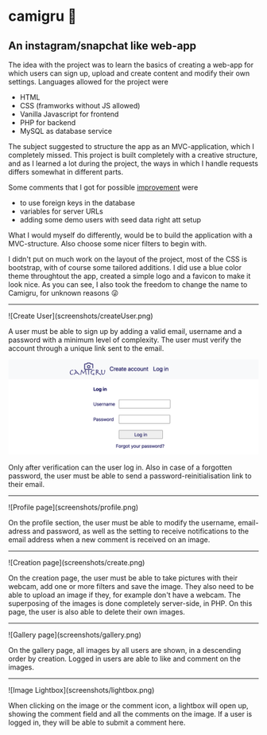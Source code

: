 # camigru :camera_flash:

## An instagram/snapchat like web-app

The idea with the project was to learn the basics of creating a web-app for which users can sign up, upload and create content and modify their own settings. Languages allowed for the project were
- HTML
- CSS (framworks without JS allowed)
- Vanilla Javascript for frontend
- PHP for backend
- MySQL as database service

The subject suggested to structure the app as an MVC-application, which I completely missed. This project is built completely with a creative structure, and as I learned a lot during the project, the ways in which I handle requests differs somewhat in different parts.

Some comments that I got for possible <u>improvement</u> were
- to use foreign keys in the database
- variables for server URLs
- adding some demo users with seed data right att setup

What I would myself do differently, would be to build the application with a MVC-structure. Also choose some nicer filters to begin with.

I didn't put on much work on the layout of the project, most of the CSS is bootstrap, with of course some tailored additions. I did use a blue color theme throughtout the app, created a simple logo and a favicon to make it look nice. As you can see, I also took the freedom to change the name to Camigru, for unknown reasons :stuck_out_tongue_winking_eye: 

<hr></hr>
![Create User](screenshots/createUser.png)

A user must be able to sign up by adding a valid email, username and a password with a minimum level of complexity. The user must verify the account through a unique link sent to the email.


![Login](screenshots/login.png)

Only after verification can the user log in. Also in case of a forgotten password, the user must be able to send a password-reinitialisation link to their email.

<hr></hr>
![Profile page](screenshots/profile.png)

On the profile section, the user must be able to modify the username, email-adress and password, as well as the setting to receive notifications to the email address when a new comment is received on an image.

<hr></hr>
![Creation page](screenshots/create.png)

On the creation page, the user must be able to take pictures with their webcam, add one or more filters and save the image. They also need to be able to upload an image if they, for example don't have a webcam. The superposing of the images is done completely server-side, in PHP. On this page, the user is also able to delete their own images.

<hr></hr>
![Gallery page](screenshots/gallery.png)

On the gallery page, all images by all users are shown, in a descending order by creation. Logged in users are able to like and comment on the images.

<hr></hr>
![Image Lightbox](screenshots/lightbox.png)

When clicking on the image or the comment icon, a lightbox will open up, showing the comment field and all the comments on the image. If a user is logged in, they will be able to submit a comment here.
